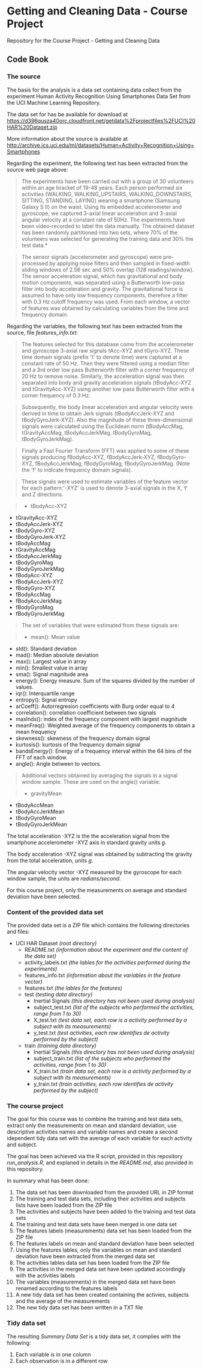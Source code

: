 # Getting and Cleaning Data - Course Project
Repository for the Course Project - Getting and Cleaning Data

## Code Book

### The source

The basis for the analysis is a data set containing data collect from the experiment Human Activity Recognition Using Smartphones Data Set from the UCI Machine Learning Repository.

The data set for has be available for download at https://d396qusza40orc.cloudfront.net/getdata%2Fprojectfiles%2FUCI%20HAR%20Dataset.zip

More information about the source is available at http://archive.ics.uci.edu/ml/datasets/Human+Activity+Recognition+Using+Smartphones

Regarding the experiment, the following text has been extracted from the source web page above:

>The experiments have been carried out with a group of 30 volunteers within an age bracket of 19-48 years. Each person performed six activities (WALKING, WALKING_UPSTAIRS, WALKING_DOWNSTAIRS, SITTING, STANDING, LAYING) wearing a smartphone (Samsung Galaxy S II) on the waist. Using its embedded accelerometer and gyroscope, we captured 3-axial linear acceleration and 3-axial angular velocity at a constant rate of 50Hz. The experiments have been video-recorded to label the data manually. The obtained dataset has been randomly partitioned into two sets, where 70% of the volunteers was selected for generating the training data and 30% the test data.*

>The sensor signals (accelerometer and gyroscope) were pre-processed by applying noise filters and then sampled in fixed-width sliding windows of 2.56 sec and 50% overlap (128 readings/window). The sensor acceleration signal, which has gravitational and body motion components, was separated using a Butterworth low-pass filter into body acceleration and gravity. The gravitational force is assumed to have only low frequency components, therefore a filter with 0.3 Hz cutoff frequency was used. From each window, a vector of features was obtained by calculating variables from the time and frequency domain.

Regarding the variables, the following text has been extracted from the source, file *features_info.txt*:

>The features selected for this database come from the accelerometer and gyroscope 3-axial raw signals tAcc-XYZ and tGyro-XYZ. These time domain signals (prefix 't' to denote time) were captured at a constant rate of 50 Hz. Then they were filtered using a median filter and a 3rd order low pass Butterworth filter with a corner frequency of 20 Hz to remove noise. Similarly, the acceleration signal was then separated into body and gravity acceleration signals (tBodyAcc-XYZ and tGravityAcc-XYZ) using another low pass Butterworth filter with a corner frequency of 0.3 Hz.

>Subsequently, the body linear acceleration and angular velocity were derived in time to obtain Jerk signals (tBodyAccJerk-XYZ and tBodyGyroJerk-XYZ). Also the magnitude of these three-dimensional signals were calculated using the Euclidean norm (tBodyAccMag, tGravityAccMag, tBodyAccJerkMag, tBodyGyroMag, tBodyGyroJerkMag).

>Finally a Fast Fourier Transform (FFT) was applied to some of these signals producing fBodyAcc-XYZ, fBodyAccJerk-XYZ, fBodyGyro-XYZ, fBodyAccJerkMag, fBodyGyroMag, fBodyGyroJerkMag. (Note the 'f' to indicate frequency domain signals).

>These signals were used to estimate variables of the feature vector for each pattern:'-XYZ' is used to denote 3-axial signals in the X, Y and Z directions.

>- tBodyAcc-XYZ
- tGravityAcc-XYZ
- tBodyAccJerk-XYZ
- tBodyGyro-XYZ
- tBodyGyroJerk-XYZ
- tBodyAccMag
- tGravityAccMag
- tBodyAccJerkMag
- tBodyGyroMag
- tBodyGyroJerkMag
- fBodyAcc-XYZ
- fBodyAccJerk-XYZ
- fBodyGyro-XYZ
- fBodyAccMag
- fBodyAccJerkMag
- fBodyGyroMag
- fBodyGyroJerkMag

>The set of variables that were estimated from these signals are:

>- mean(): Mean value
- std(): Standard deviation
- mad(): Median absolute deviation 
- max(): Largest value in array
- min(): Smallest value in array
- sma(): Signal magnitude area
- energy(): Energy measure. Sum of the squares divided by the number of values. 
- iqr(): Interquartile range 
- entropy(): Signal entropy
- arCoeff(): Autorregresion coefficients with Burg order equal to 4
- correlation(): correlation coefficient between two signals
- maxInds(): index of the frequency component with largest magnitude
- meanFreq(): Weighted average of the frequency components to obtain a mean frequency
- skewness(): skewness of the frequency domain signal 
- kurtosis(): kurtosis of the frequency domain signal 
- bandsEnergy(): Energy of a frequency interval within the 64 bins of the FFT of each window.
- angle(): Angle between to vectors.

>Additional vectors obtained by averaging the signals in a signal window sample. These are used on the angle() variable:

>- gravityMean
- tBodyAccMean
- tBodyAccJerkMean
- tBodyGyroMean
- tBodyGyroJerkMean

The total acceleration -XYZ is the the acceleration signal from the smartphone accelerometer -XYZ axis in standard gravity units *g*.

The body acceleration -XYZ signal was obtained by subtracting the gravity from the total acceleration, units *g*.

The angular velocity vector -XYZ measured by the gyroscope for each window sample, the units are *radians/second*.

For this course project, only the measurements on average and standard deviation have been selected.

### Content of the provided data set

The provided data set is a ZIP file which contains the following directories and files:

- UCI HAR Dataset *(root directory)*
  - README.txt *(information about the experiment and the content of the data set)*
  - activity_labels.txt *(the lables for the activities performed during the experiments)*
  - features_info.txt *(information about the variables in the feature vector)*
  - features.txt *(the lables for the features)*
  - test *(testing data directory)*
    - Inertial Signals *(this directory has not been used during analysis)*
    - subject_test.txt *(list of the subjects who performed the activities, range from 1 to 30)*
    - X_test.txt *(test data set, each row is a activity performed by a subject with its measurements)*
    - y_test.txt *(test activities, each row identifies de activity performed by the subject)*
  - train *(training data directory)*
    - Inertial Signals *(this directory has not been used during analysis)*
    - subject_train.txt *(list of the subjects who performed the activities, range from 1 to 30)*
    - X_train.txt *(train data set, each row is a activity performed by a subject with its measurements)*
    - y_train.txt *(train activities, each row identifies de activity performed by the subject)*

### The course project

The goal for this course was to combine the training and test data sets, extract only the measurements on mean and standard deviation, use descriptive activities names and variable names and create a second idependent tidy data set with the average of each variable for each activity and subject.

The goal has been achieved via the R script, provided in this repository *run_analysis.R*, and explaned in details in the *README.md*, also provided in this repository.

In summary what has been done:

1. The data set has been downloaded from the provided URL in ZIP format
2. The training and test data sets, including their activities and subjects lists have been loaded from the ZIP file
3. The activities and subjects have been added to the training and test data sets
4. The training and test data sets have been merged in one data set
5. The features labels (measurements) data set has been loaded from the ZIP file
6. The features labels on mean and standard deviation have been selected
7. Using the features lables, only the variables on mean and standard deviation have been extracted from the merged data set
8. The activities lables data set has been loaded from the ZIP file
9. The activities in the merged data set have been updated accordingly with the activities labels
10. The variables (measurements) in the merged data set have been renamed according to the features labels
11. A new tidy data set has been created containing the activies, subjects and the average of the measurements
12. The new tidy data set has been written in a TXT file

### Tidy data set

The resulting *Summary Data Set* is a tidy data set, it complies with the following:

1. Each variable is in one column
2. Each observation is in a different row
